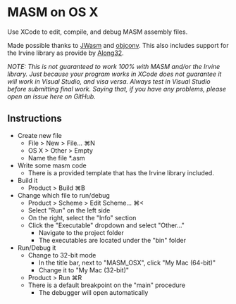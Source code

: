 # MASM on OS X

Use XCode to edit, compile, and debug MASM assembly files.

Made possible thanks to [JWasm](https://github.com/JWasm/JWasm) and [objconv](https://github.com/vertis/objconv). This also includes support for the Irvine library as provide by [Along32](http://sourceforge.net/projects/along32).

*NOTE: This is not guaranteed to work 100% with MASM and/or the Irvine library. Just because your program works in XCode does not guarantee it will work in Visual Studio, and visa versa. Always test in Visual Studio before submitting final work. Saying that, if you have any problems, please open an issue here on GitHub.*

## Instructions

- Create new file
    - File > New > File... ⌘N
    - OS X > Other > Empty
    - Name the file *.asm
- Write some masm code
    - There is a provided template that has the Irvine library included.
- Build it
    - Product > Build ⌘B
- Change which file to run/debug
    - Product > Scheme > Edit Scheme... ⌘<
    - Select "Run" on the left side
    - On the right, select the "Info" section
    - Click the "Executable" dropdown and select "Other..."
        - Navigate to the project folder
        - The executables are located under the "bin" folder
- Run/Debug it
    - Change to 32-bit mode
        - In the title bar, next to "MASM_OSX", click "My Mac (64-bit)"
        - Change it to "My Mac (32-bit)"
    - Product > Run ⌘R
    - There is a default breakpoint on the "main" procedure
        - The debugger will open automatically
